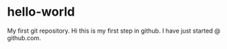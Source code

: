 hello-world
===========

My first git repository.
Hi this is my first step in github. 
I have just started @ github.com. 
